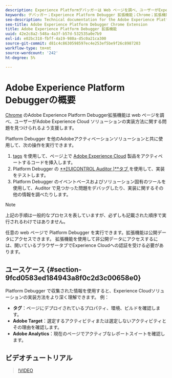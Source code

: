 ```yaml
---
description: Experience Platformデバッガーは Web ページを調べ、ユーザーがExperience Cloudソリューションの実装方法に関する問題を見つけられるよう支援します。
keywords: デバッガー；Experience Platform Debugger 拡張機能；Chrome；拡張機能
seo-description: Technical documentation for the Adobe Experience Platform Debugger Chrome Extension - examine your web pages and understand problems with your Experience Cloud solution mplementations
seo-title: Adobe Experience Platform Debugger Chrome Extension
title: Adobe Experience Platform Debugger 拡張機能
uuid: 42e2c8a2-548a-4a3f-b57d-532535a0e7b9
exl-id: e02bc318-fbff-4a19-980a-d5c0a21ca300
source-git-commit: d81c4c8630598597ec4e253ef5be9f26c8987203
workflow-type: tm+mt
source-wordcount: '242'
ht-degree: 5%

---
```


# Adobe Experience Platform Debuggerの概要

[Chrome](https://chrome.google.com/webstore/detail/adobe-experience-platform/bfnnokhpnncpkdmbokanobigaccjkpob) のAdobe Experience Platform Debugger拡張機能は web ページを調べ、ユーザーがAdobe Experience Cloud ソリューションの実装方法に関する問題を見つけられるよう支援します。

Platform Debugger を他のAdobeアクティベーションソリューションと共に使用して、次の操作を実行できます。

1. [tags](../tags/home.md) を使用して、ページ上で [Adobe Experience Cloud](https://experienceleague.adobe.com/docs/core-services/interface/experience-cloud.html?lang=ja) 製品をアクティベートするコードを挿入します。
1. Platform Debugger の [**[!UICONTROL Auditor ]**タブ ](./auditor/overview.md) を使用して、実装をテストします。
1. Platform Debugger のイベントベースおよびソリューション固有のツールを使用して、Auditor で見つかった問題をデバッグしたり、実装に関するその他の情報を調べたりします。

>[!NOTE]
>
>上記の手順は一般的なプロセスを表していますが、必ずしも記載された順序で実行されるわけではありません。

任意の web ページで Platform Debugger を実行できます。拡張機能は公開データにアクセスできます。 拡張機能を使用して非公開データにアクセスするには、開いているブラウザータブでExperience Cloudへの認証を受ける必要があります。

## ユースケース {#section-9fcd0583ed184943a8f0c2d3c00658e0}

Platform Debugger で収集された情報を使用すると、Experience Cloudソリューションの実装方法をより深く理解できます。 例：

* **タグ**：ページにデプロイされているプロパティ、環境、ビルドを確認します。
* **Adobe Target**：選定するアクティビティまたは選定しないアクティビティとその理由を確認します。
* **Adobe Analytics**：現在のページでアクティブなレポートスイートを確認します。

## ビデオチュートリアル

>[!VIDEO](https://video.tv.adobe.com/v/32156?quality=12&learn=on)
